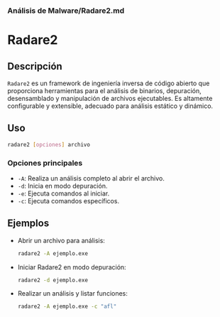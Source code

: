 ### **Análisis de Malware/Radare2.md**

# Radare2

## Descripción

`Radare2` es un framework de ingeniería inversa de código abierto que proporciona herramientas para el análisis de binarios, depuración, desensamblado y manipulación de archivos ejecutables. Es altamente configurable y extensible, adecuado para análisis estático y dinámico.

## Uso

```bash
radare2 [opciones] archivo
```

### Opciones principales

- `-A`: Realiza un análisis completo al abrir el archivo.
- `-d`: Inicia en modo depuración.
- `-e`: Ejecuta comandos al iniciar.
- `-c`: Ejecuta comandos específicos.

## Ejemplos

- Abrir un archivo para análisis:

  ```bash
  radare2 -A ejemplo.exe
  ```

- Iniciar Radare2 en modo depuración:

  ```bash
  radare2 -d ejemplo.exe
  ```

- Realizar un análisis y listar funciones:

  ```bash
  radare2 -A ejemplo.exe -c "afl"
  ```

